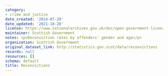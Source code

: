 ```yaml
---
category:
- crime and justice
date_created: '2014-07-29'
date_updated: '2021-10-28'
license: https://www.nationalarchives.gov.uk/doc/open-government-licence/version/3/
maintainer: Scottish Government
notes: <p>Reconviction rates by offenders' gender and age</p>
organization: Scottish Government
original_dataset_link: http://statistics.gov.scot/data/reconvictions
records: null
resources: []
schema: default
title: Reconvictions
---
```

